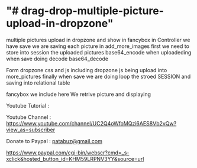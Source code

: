"# drag-drop-multiple-picture-upload-in-dropzone" 
==================================================

multiple pictures upload in dropzone and show in fancybox
in Controller we have save
we are saving each picture in add_more_images
first we need to store into session the uploaded pictures
base64_encode when uploadeding
when save doing decode base64_decode

Form dropzone css and js including
dropzone js
being upload into more_pictures
finally when save we are doing loop the stroed SESSION
and saving into relational table

fancybox we include here
We retrive picture and displaying

Youtube Tutorial : 

Youtube Channel : https://www.youtube.com/channel/UC2Q4oWfoMQzi6AES8Vb2vQw?view_as=subscriber

Donate to Paypal : patabuz@gmail.com

https://www.paypal.com/cgi-bin/webscr?cmd=_s-xclick&hosted_button_id=KHM59LRPNV3YY&source=url
